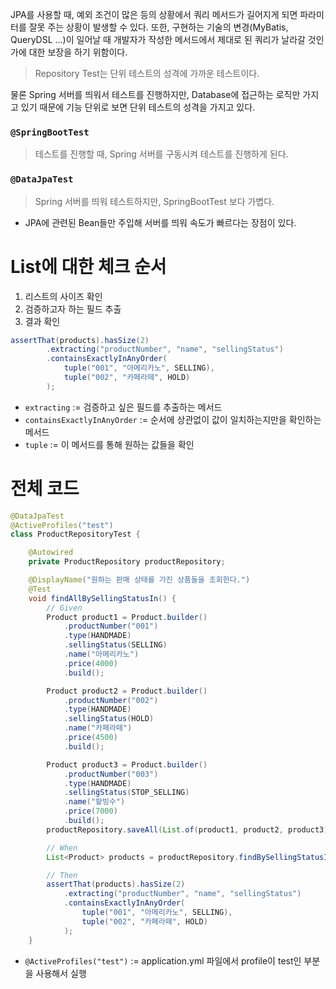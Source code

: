 JPA를 사용할 때, 예외 조건이 많은 등의 상황에서 쿼리 메서드가 길어지게 되면 파라미터를 잘못 주는 상황이 발생할 수 있다. 또한, 구현하는 기술의 변경(MyBatis, QueryDSL …)이 일어날 때 개발자가 작성한 메서드에서 제대로 된 쿼리가 날라갈 것인가에 대한 보장을 하기 위함이다.  

> Repository Test는 단위 테스트의 성격에 가까운 테스트이다.
> 

물론 Spring 서버를 띄워서 테스트를 진행하지만, Database에 접근하는 로직만 가지고 있기 때문에 기능 단위로 보면 단위 테스트의 성격을 가지고 있다. 

### `@SpringBootTest`

> 테스트를 진행할 때, Spring 서버를 구동시켜 테스트를 진행하게 된다.
> 

### `@DataJpaTest`

> Spring 서버를 띄워 테스트하지만, SpringBootTest 보다 가볍다.
> 
- JPA에 관련된 Bean들만 주입해 서버를 띄워 속도가 빠르다는 장점이 있다.

# List에 대한 체크 순서

1. 리스트의 사이즈 확인
2. 검증하고자 하는 필드 추출
3. 결과 확인

```java
assertThat(products).hasSize(2)
		.extracting("productNumber", "name", "sellingStatus")
		.containsExactlyInAnyOrder(
			tuple("001", "아메리카노", SELLING),
			tuple("002", "카페라떼", HOLD)
		);
```

- `extracting` := 검증하고 싶은 필드를 추출하는 메서드
- `containsExactlyInAnyOrder` := 순서에 상관없이 값이 일치하는지만을 확인하는 메서드
- `tuple` := 이 메서드를 통해 원하는 값들을 확인

# 전체 코드

```java
@DataJpaTest
@ActiveProfiles("test")
class ProductRepositoryTest {

	@Autowired
	private ProductRepository productRepository;

	@DisplayName("원하는 판매 상태를 가진 상품들을 조회한다.")
	@Test
	void findAllBySellingStatusIn() {
		// Given
		Product product1 = Product.builder()
			.productNumber("001")
			.type(HANDMADE)
			.sellingStatus(SELLING)
			.name("아메리카노")
			.price(4000)
			.build();

		Product product2 = Product.builder()
			.productNumber("002")
			.type(HANDMADE)
			.sellingStatus(HOLD)
			.name("카페라떼")
			.price(4500)
			.build();

		Product product3 = Product.builder()
			.productNumber("003")
			.type(HANDMADE)
			.sellingStatus(STOP_SELLING)
			.name("팥빙수")
			.price(7000)
			.build();
		productRepository.saveAll(List.of(product1, product2, product3));

		// When
		List<Product> products = productRepository.findBySellingStatusIn(List.of(SELLING, HOLD));

		// Then
		assertThat(products).hasSize(2)
			.extracting("productNumber", "name", "sellingStatus")
			.containsExactlyInAnyOrder(
				tuple("001", "아메리카노", SELLING),
				tuple("002", "카페라떼", HOLD)
			);
	}
```

- `@ActiveProfiles("test")` := application.yml 파일에서 profile이 test인 부분을 사용해서 실행